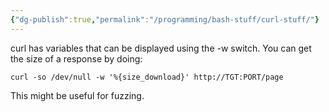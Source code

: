 ```yaml
---
{"dg-publish":true,"permalink":"/programming/bash-stuff/curl-stuff/"}
---
```



curl has variables that can be displayed using the -w switch. You can get the size of a response by doing:

`curl -so /dev/null -w '%{size_download}' http://TGT:PORT/page`

This might be useful for fuzzing.
